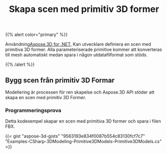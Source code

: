 ﻿---
title: Skapa scen med primitiv 3D former
type: docs
weight: 10
url: /sv/net/create-scene-with-primitive-3d-shapes/
description: Med hjälp av Aspose.3D for .NET kan utvecklare definiera en scen med primitiva 3D former. Alla parameteriserade primitive kommer att konverteras till mesh automatiskt medan spara i någon utdatafilformat som stöds.
---
{{% alert color="primary" %}}

Användning[Aspose.3D for .NET](https://products.aspose.com/3d/net/), Kan utvecklare definiera en scen med primitiva 3D former. Alla parameteriserade primitive kommer att konverteras till mesh automatiskt medan spara i någon utdatafilformat som stöds.

{{% /alert %}}
## **Bygg scen från primitiv 3D Formar**
Modellering är processen för ren skapelse och Aspose.3D API stöder att skapa en scen med primitiv 3D Former.
### **Programmeringsprova**
Detta kodexempel skapar en scen med primitiva 3D former och spara i filen FBX.

{{< gist "aspose-3d-gists" "9563193e834f0087b554c83130fcf7c7" "Examples-CSharp-3DModeling-Primitive3DModels-Primitive3DModels.cs" >}}
